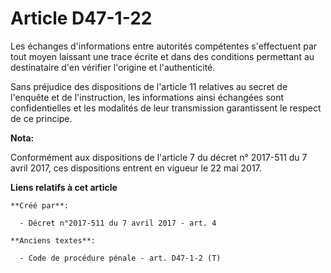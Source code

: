 # Article D47-1-22

Les échanges d'informations entre autorités compétentes s'effectuent par tout moyen laissant une trace écrite et dans des
conditions permettant au destinataire d'en vérifier l'origine et l'authenticité.

Sans préjudice des dispositions de l'article 11 relatives au secret de l'enquête et de l'instruction, les informations ainsi
échangées sont confidentielles et les modalités de leur transmission garantissent le respect de ce principe.

**Nota:**

Conformément aux dispositions de l'article 7 du décret n° 2017-511 du 7 avril 2017, ces dispositions entrent en vigueur le 22
mai 2017.

**Liens relatifs à cet article**

	**Créé par**:

	  - Décret n°2017-511 du 7 avril 2017 - art. 4

	**Anciens textes**:

	  - Code de procédure pénale - art. D47-1-2 (T)
